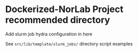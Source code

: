 # Dockerized-NorLab Project recommended directory 
Add slurm job hydra configuration in here

See `src/lib/template/slurm_jobs/` directory script examples 
